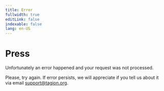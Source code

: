 ```yaml
---
title: Error
fullwidth: true
editLink: false
indexable: false
lang: en-US
---
```


# Press

Unfortunately an error happened and your request was not processed.

Please, try again. If error persists, we will appreciate if you tell us about it via email <support@tagion.org>.
